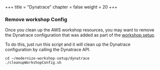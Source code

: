 +++
title = "Dynatrace"
chapter = false
weight = 20
+++

### Remove workshop Config

Once you clean up the AWS workshop resources, you may want to remove the Dynatrace configuration that was added as part of the [workshop setup](/15_workshop_setup/40_workshop_setup.html).

To do this, just run this script and it will clean up the Dynatrace configuration by calling the Dynatrace API.

```
cd ~/modernize-workshop-setup/dynatrace
./cleanupWorkshopConfig.sh
```

